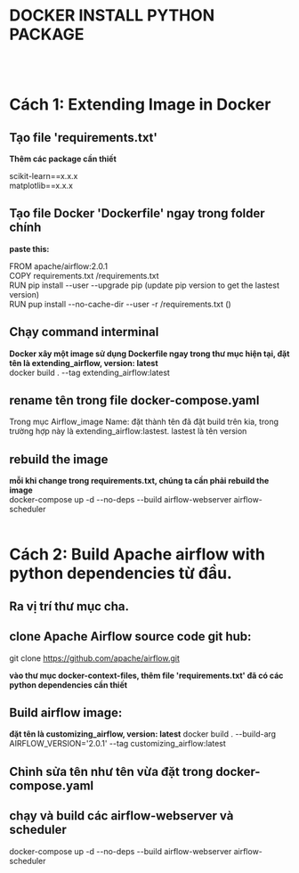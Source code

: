 # DOCKER INSTALL PYTHON PACKAGE
</br>
</br>

# Cách 1: Extending Image in Docker

## Tạo file 'requirements.txt'

**Thêm các package cần thiết**

scikit-learn==x.x.x
</br>
matplotlib==x.x.x

## Tạo file Docker 'Dockerfile' ngay trong folder chính
**paste this:**

FROM apache/airflow:2.0.1 </br>
COPY requirements.txt /requirements.txt </br>
RUN pip install --user --upgrade pip  (update pip version to get the lastest version) </br>
RUN pup install --no-cache-dir --user -r /requirements.txt () </br>

## Chạy command interminal
**Docker xây một image sử dụng Dockerfile ngay trong thư mục hiện tại, đặt tên là extending_airflow, version: latest**
</br>
docker build . --tag extending_airflow:latest

## rename tên trong file docker-compose.yaml
Trong mục Airflow_image Name: 
đặt thành tên đã đặt build trên kia, trong trường hợp này là extending_airflow:lastest. 
lastest là tên version

## rebuild the image 
**mỗi khi change trong requirements.txt, chúng ta cần phải rebuild the image**
</br>
docker-compose up -d --no-deps --build airflow-webserver airflow-scheduler
</br>
</br>
# Cách 2: Build Apache airflow with python dependencies từ đầu.

## Ra vị trí thư mục cha.

## clone Apache Airflow source code git hub: 
git clone https://github.com/apache/airflow.git

**vào thư mục docker-context-files, thêm file 'requirements.txt' đã có các python dependencies cần thiết**

## Build airflow image: 
**đặt tên là customizing_airflow, version: latest**
docker build . --build-arg AIRFLOW_VERSION='2.0.1' --tag customizing_airflow:latest

## Chỉnh sửa tên như tên vừa đặt trong docker-compose.yaml

## chạy và build các airflow-webserver và scheduler
docker-compose up -d --no-deps --build airflow-webserver airflow-scheduler


